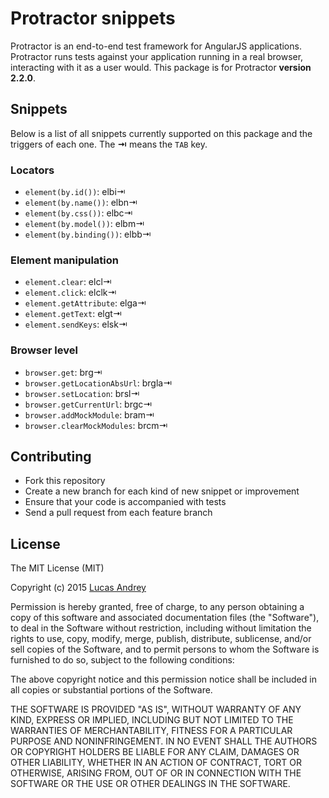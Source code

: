 # Protractor snippets
Protractor is an end-to-end test framework for AngularJS applications. Protractor runs tests against your application running
in a real browser, interacting with it as a user would.
This package is for Protractor **version 2.2.0**.

## Snippets

Below is a list of all snippets currently supported on this package and the
triggers of each one. The **⇥** means the `TAB` key.

### Locators
- `element(by.id())`: elbi⇥
- `element(by.name())`: elbn⇥
- `element(by.css())`: elbc⇥
- `element(by.model())`: elbm⇥
- `element(by.binding())`: elbb⇥

### Element manipulation
- `element.clear`: elcl⇥
- `element.click`: elclk⇥
- `element.getAttribute`: elga⇥
- `element.getText`: elgt⇥
- `element.sendKeys`: elsk⇥

### Browser level 
- `browser.get`: brg⇥
- `browser.getLocationAbsUrl`: brgla⇥
- `browser.setLocation`: brsl⇥
- `browser.getCurrentUrl`: brgc⇥
- `browser.addMockModule`: bram⇥ 
- `browser.clearMockModules`: brcm⇥ 




## Contributing

* Fork this repository
* Create a new branch for each kind of new snippet or improvement
* Ensure that your code is accompanied with tests
* Send a pull request from each feature branch


## License
The MIT License (MIT)

Copyright (c) 2015 [Lucas Andrey](http://andreybleme.com)

Permission is hereby granted, free of charge, to any person obtaining a copy
of this software and associated documentation files (the "Software"), to deal
in the Software without restriction, including without limitation the rights
to use, copy, modify, merge, publish, distribute, sublicense, and/or sell
copies of the Software, and to permit persons to whom the Software is
furnished to do so, subject to the following conditions:

The above copyright notice and this permission notice shall be included in all
copies or substantial portions of the Software.

THE SOFTWARE IS PROVIDED "AS IS", WITHOUT WARRANTY OF ANY KIND, EXPRESS OR
IMPLIED, INCLUDING BUT NOT LIMITED TO THE WARRANTIES OF MERCHANTABILITY,
FITNESS FOR A PARTICULAR PURPOSE AND NONINFRINGEMENT. IN NO EVENT SHALL THE
AUTHORS OR COPYRIGHT HOLDERS BE LIABLE FOR ANY CLAIM, DAMAGES OR OTHER
LIABILITY, WHETHER IN AN ACTION OF CONTRACT, TORT OR OTHERWISE, ARISING FROM,
OUT OF OR IN CONNECTION WITH THE SOFTWARE OR THE USE OR OTHER DEALINGS IN THE
SOFTWARE.
